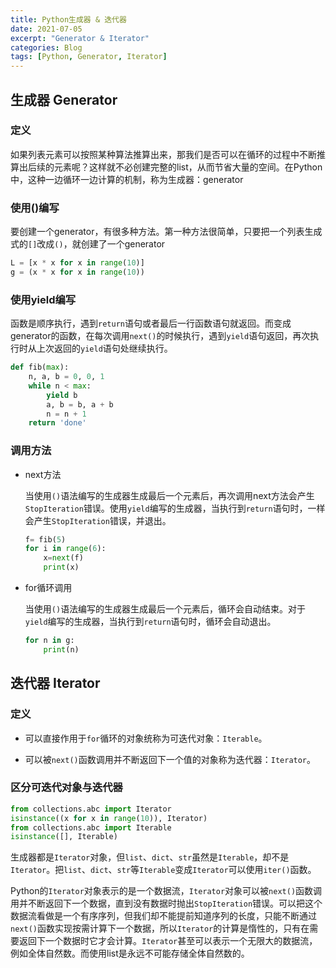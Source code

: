 ```yaml
---
title: Python生成器 & 迭代器
date: 2021-07-05
excerpt: "Generator & Iterator"
categories: Blog
tags: [Python, Generator, Iterator]
---
```


## 生成器 Generator

### 定义

如果列表元素可以按照某种算法推算出来，那我们是否可以在循环的过程中不断推算出后续的元素呢？这样就不必创建完整的list，从而节省大量的空间。在Python中，这种一边循环一边计算的机制，称为生成器：generator

### 使用()编写

要创建一个generator，有很多种方法。第一种方法很简单，只要把一个列表生成式的`[]`改成`()`，就创建了一个generator

```python
L = [x * x for x in range(10)]
g = (x * x for x in range(10))
```

### 使用yield编写

函数是顺序执行，遇到`return`语句或者最后一行函数语句就返回。而变成generator的函数，在每次调用`next()`的时候执行，遇到`yield`语句返回，再次执行时从上次返回的`yield`语句处继续执行。

```python
def fib(max):
    n, a, b = 0, 0, 1
    while n < max:
        yield b
        a, b = b, a + b
        n = n + 1
    return 'done'
```

### 调用方法

- next方法

  当使用`()`语法编写的生成器生成最后一个元素后，再次调用next方法会产生`StopIteration`错误。使用`yield`编写的生成器，当执行到`return`语句时，一样会产生`StopIteration`错误，并退出。

  ```Python
  f= fib(5)
  for i in range(6):
      x=next(f)
      print(x)
  ```

- for循环调用

	当使用`()`语法编写的生成器生成最后一个元素后，循环会自动结束。对于`yield`编写的生成器，当执行到`return`语句时，循环会自动退出。

	```python
	for n in g:
	    print(n)
	```

## 迭代器 Iterator

### 定义

- 可以直接作用于`for`循环的对象统称为可迭代对象：`Iterable`。

- 可以被`next()`函数调用并不断返回下一个值的对象称为迭代器：`Iterator`。

### 区分可迭代对象与迭代器

```python
from collections.abc import Iterator
isinstance((x for x in range(10)), Iterator)
from collections.abc import Iterable
isinstance([], Iterable)
```

生成器都是`Iterator`对象，但`list`、`dict`、`str`虽然是`Iterable`，却不是`Iterator`。把`list`、`dict`、`str`等`Iterable`变成`Iterator`可以使用`iter()`函数。

Python的`Iterator`对象表示的是一个数据流，`Iterator`对象可以被`next()`函数调用并不断返回下一个数据，直到没有数据时抛出`StopIteration`错误。可以把这个数据流看做是一个有序序列，但我们却不能提前知道序列的长度，只能不断通过`next()`函数实现按需计算下一个数据，所以`Iterator`的计算是惰性的，只有在需要返回下一个数据时它才会计算。`Iterator`甚至可以表示一个无限大的数据流，例如全体自然数。而使用list是永远不可能存储全体自然数的。

